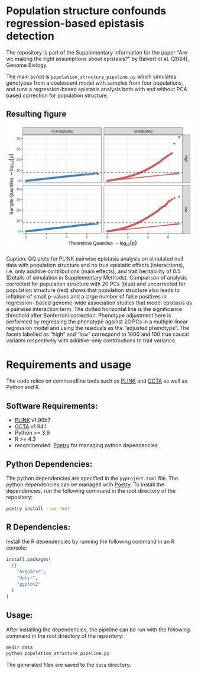 # Population structure confounds regression-based epistasis detection

The repository is part of the Supplementary Information for the paper "Are we making the right assumptions about epistasis?" by Balvert et al. (2024), Genome Biology.

The main script is `population_structure_pipeline.py` which simulates genotypes from a coalescent model with samples from four populations, and runs a regression-based epistasis analysis both with and without PCA based correction for population structure.

## Resulting figure

![qqplot](qqplot_population_structure.png)

Caption: QQ plots for PLINK pairwise epistasis analysis on simulated null data with population structure and no true epistatic effects (interactions), i.e. only additive contributions (main effects), and trait heritability of 0.5 (Details of simulation in Supplementary Methods). Comparison of analysis corrected for population structure with 20 PCs (blue) and uncorrected for population structure (red) shows that population structure also leads to inflation of small p-values and a large number of false positives in regression- based genome-wide association studies that model epistasis as a pairwise interaction term. The dotted horizontal line is the significance threshold after Bonferroni correction. Phenotype adjustment here is performed by regressing the phenotype against 20 PCs in a multiple linear regression model and using the residuals as the “adjusted phenotype”. The facets labelled as “high” and “low” correspond to 1000 and 100 true causal variants respectively with additive-only contributions to trait variance.

# Requirements and usage

The code relies on commandline tools such as [PLINK](https://www.cog-genomics.org/plink/) and [GCTA](https://yanglab.westlake.edu.cn/software/gcta/#Overview) as well as Python and R.

## Software Requirements:
- [PLINK](https://www.cog-genomics.org/plink/) v1.90b7 
- [GCTA](https://yanglab.westlake.edu.cn/software/gcta/#Overview)  v1.94.1
- Python >= 3.9
- R >= 4.3
- recommended: [Poetry](https://python-poetry.org/) for managing python dependencies

## Python Dependencies:
The python dependencies are specified in the `pyproject.toml` file. The python dependencies can be managed with [Poetry](https://python-poetry.org/). To install the dependencies, run the following command in the root directory of the repository:

```bash
poetry install --no-root
```
   
## R Dependencies:

Install the R dependencies by running the following command in an R console:

```R
install.packages(
  c(
    "argparse",
    "dplyr",
    "ggplot2"
  )
)
```

## Usage:

After installing the dependencies, the pipeline can be run with the following command in the root directory of the repository:

```bash
mkdir data
python population_structure_pipeline.py
```

The generated files are saved to the `data` directory.
